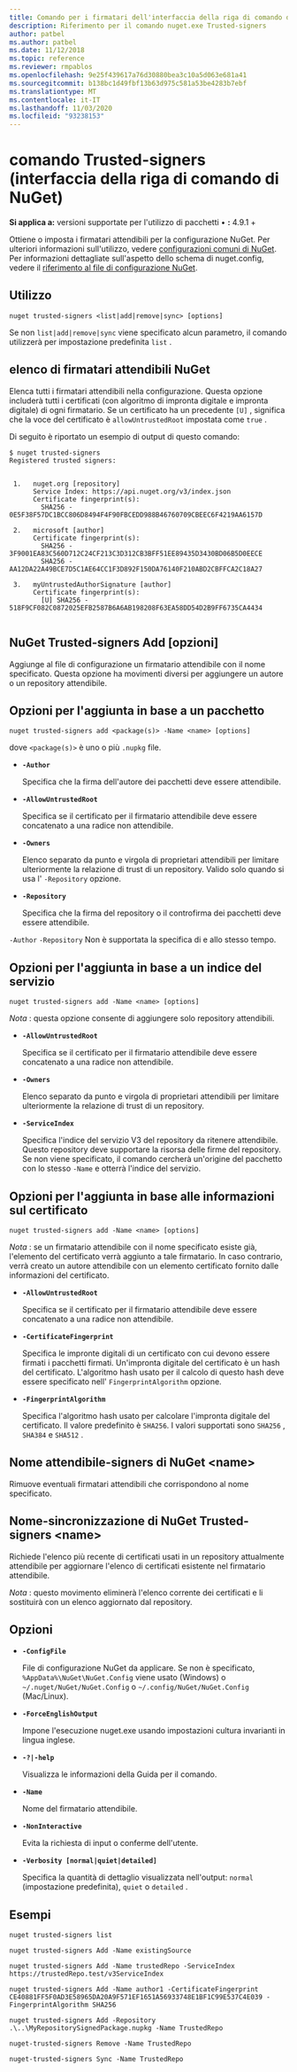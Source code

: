```yaml
---
title: Comando per i firmatari dell'interfaccia della riga di comando di NuGet
description: Riferimento per il comando nuget.exe Trusted-signers
author: patbel
ms.author: patbel
ms.date: 11/12/2018
ms.topic: reference
ms.reviewer: rmpablos
ms.openlocfilehash: 9e25f439617a76d30880bea3c10a5d063e681a41
ms.sourcegitcommit: b138bc1d49fbf13b63d975c581a53be4283b7ebf
ms.translationtype: MT
ms.contentlocale: it-IT
ms.lasthandoff: 11/03/2020
ms.locfileid: "93238153"
---
```

# <a name="trusted-signers-command-nuget-cli"></a>comando Trusted-signers (interfaccia della riga di comando di NuGet)

**Si applica a:** versioni supportate per l'utilizzo di pacchetti &bullet; **:** 4.9.1 +

Ottiene o imposta i firmatari attendibili per la configurazione NuGet. Per ulteriori informazioni sull'utilizzo, vedere [configurazioni comuni di NuGet](../../consume-packages/configuring-nuget-behavior.md). Per informazioni dettagliate sull'aspetto dello schema di nuget.config, vedere il [riferimento al file di configurazione NuGet](../nuget-config-file.md).

## <a name="usage"></a>Utilizzo

```cli
nuget trusted-signers <list|add|remove|sync> [options]
```

Se non `list|add|remove|sync` viene specificato alcun parametro, il comando utilizzerà per impostazione predefinita `list` .

## <a name="nuget-trusted-signers-list"></a>elenco di firmatari attendibili NuGet

Elenca tutti i firmatari attendibili nella configurazione. Questa opzione includerà tutti i certificati (con algoritmo di impronta digitale e impronta digitale) di ogni firmatario. Se un certificato ha un precedente `[U]` , significa che la voce del certificato è `allowUntrustedRoot` impostata come `true` .

Di seguito è riportato un esempio di output di questo comando:

```cli
$ nuget trusted-signers
Registered trusted signers:


 1.   nuget.org [repository]
      Service Index: https://api.nuget.org/v3/index.json
      Certificate fingerprint(s):
        SHA256 - 0E5F38F57DC1BCC806D8494F4F90FBCEDD988B46760709CBEEC6F4219AA6157D

 2.   microsoft [author]
      Certificate fingerprint(s):
        SHA256 - 3F9001EA83C560D712C24CF213C3D312CB3BFF51EE89435D3430BD06B5D0EECE
        SHA256 - AA12DA22A49BCE7D5C1AE64CC1F3D892F150DA76140F210ABD2CBFFCA2C18A27

 3.   myUntrustedAuthorSignature [author]
      Certificate fingerprint(s):
        [U] SHA256 - 518F9CF082C0872025EFB2587B6A6AB198208F63EA58DD54D2B9FF6735CA4434
        
```

## <a name="nuget-trusted-signers-add-options"></a>NuGet Trusted-signers Add [opzioni]

Aggiunge al file di configurazione un firmatario attendibile con il nome specificato. Questa opzione ha movimenti diversi per aggiungere un autore o un repository attendibile.

## <a name="options-for-add-based-on-a-package"></a>Opzioni per l'aggiunta in base a un pacchetto

```cli
nuget trusted-signers add <package(s)> -Name <name> [options]
```

dove `<package(s)>` è uno o più `.nupkg` file.

- **`-Author`**

  Specifica che la firma dell'autore dei pacchetti deve essere attendibile.

- **`-AllowUntrustedRoot`**

  Specifica se il certificato per il firmatario attendibile deve essere concatenato a una radice non attendibile.

- **`-Owners`**

  Elenco separato da punto e virgola di proprietari attendibili per limitare ulteriormente la relazione di trust di un repository. Valido solo quando si usa l' `-Repository` opzione.

- **`-Repository`**

  Specifica che la firma del repository o il controfirma dei pacchetti deve essere attendibile.

`-Author` `-Repository` Non è supportata la specifica di e allo stesso tempo.

## <a name="options-for-add-based-on-a-service-index"></a>Opzioni per l'aggiunta in base a un indice del servizio

```cli
nuget trusted-signers add -Name <name> [options]
```

_Nota_ : questa opzione consente di aggiungere solo repository attendibili. 

- **`-AllowUntrustedRoot`**

  Specifica se il certificato per il firmatario attendibile deve essere concatenato a una radice non attendibile.

- **`-Owners`**

  Elenco separato da punto e virgola di proprietari attendibili per limitare ulteriormente la relazione di trust di un repository.

- **`-ServiceIndex`**

  Specifica l'indice del servizio V3 del repository da ritenere attendibile. Questo repository deve supportare la risorsa delle firme del repository. Se non viene specificato, il comando cercherà un'origine del pacchetto con lo stesso `-Name` e otterrà l'indice del servizio.

## <a name="options-for-add-based-on-the-certificate-information"></a>Opzioni per l'aggiunta in base alle informazioni sul certificato

```cli
nuget trusted-signers add -Name <name> [options]
```

_Nota_ : se un firmatario attendibile con il nome specificato esiste già, l'elemento del certificato verrà aggiunto a tale firmatario. In caso contrario, verrà creato un autore attendibile con un elemento certificato fornito dalle informazioni del certificato.


- **`-AllowUntrustedRoot`**

  Specifica se il certificato per il firmatario attendibile deve essere concatenato a una radice non attendibile.

- **`-CertificateFingerprint`**

  Specifica le impronte digitali di un certificato con cui devono essere firmati i pacchetti firmati. Un'impronta digitale del certificato è un hash del certificato. L'algoritmo hash usato per il calcolo di questo hash deve essere specificato nell' `FingerprintAlgorithm` opzione.

- **`-FingerprintAlgorithm`**

  Specifica l'algoritmo hash usato per calcolare l'impronta digitale del certificato. Il valore predefinito è `SHA256`. I valori supportati sono `SHA256` , `SHA384` e `SHA512` .

## <a name="nuget-trusted-signers-remove--name-name"></a>Nome attendibile-signers di NuGet \<name\>

Rimuove eventuali firmatari attendibili che corrispondono al nome specificato.

## <a name="nuget-trusted-signers-sync--name-name"></a>Nome-sincronizzazione di NuGet Trusted-signers \<name\>

Richiede l'elenco più recente di certificati usati in un repository attualmente attendibile per aggiornare l'elenco di certificati esistente nel firmatario attendibile.

_Nota_ : questo movimento eliminerà l'elenco corrente dei certificati e li sostituirà con un elenco aggiornato dal repository.

## <a name="options"></a>Opzioni

- **`-ConfigFile`**

  File di configurazione NuGet da applicare. Se non è specificato, `%AppData%\NuGet\NuGet.Config` viene usato (Windows) o `~/.nuget/NuGet/NuGet.Config` o `~/.config/NuGet/NuGet.Config` (Mac/Linux).

- **`-ForceEnglishOutput`**

  Impone l'esecuzione nuget.exe usando impostazioni cultura invarianti in lingua inglese.

- **`-?|-help`**

  Visualizza le informazioni della Guida per il comando.

- **`-Name`**

  Nome del firmatario attendibile.

- **`-NonInteractive`**

  Evita la richiesta di input o conferme dell'utente.

- **`-Verbosity [normal|quiet|detailed]`**

  Specifica la quantità di dettaglio visualizzata nell'output: `normal` (impostazione predefinita), `quiet` o `detailed` .


## <a name="examples"></a>Esempi

```cli
nuget trusted-signers list

nuget trusted-signers Add -Name existingSource

nuget trusted-signers Add -Name trustedRepo -ServiceIndex https://trustedRepo.test/v3ServiceIndex

nuget trusted-signers Add -Name author1 -CertificateFingerprint CE40881FF5F0AD3E58965DA20A9F571EF1651A56933748E1BF1C99E537C4E039 -FingerprintAlgorithm SHA256

nuget trusted-signers Add -Repository .\..\MyRepositorySignedPackage.nupkg -Name TrustedRepo

nuget-trusted-signers Remove -Name TrustedRepo

nuget-trusted-signers Sync -Name TrustedRepo
```
